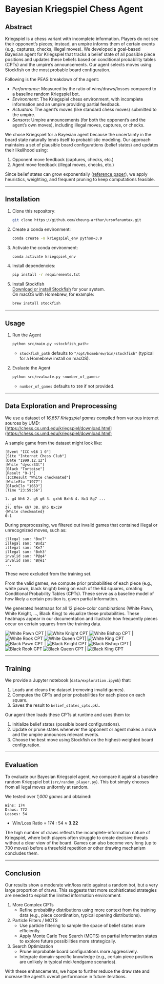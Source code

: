 # Bayesian Kriegspiel Chess Agent

## Abstract
Kriegspiel is a chess variant with incomplete information. Players do not see their opponent’s pieces; instead, an umpire informs them of certain events (e.g., captures, checks, illegal moves). We developed a goal-based Bayesian agent for Kriegspiel that tracks a belief state of all possible piece positions and updates these beliefs based on conditional probability tables (CPTs) and the umpire’s announcements. Our agent selects moves using Stockfish on the most probable board configuration.

Following is the PEAS breakdown of the agent:
- _Performance_: Measured by the ratio of wins/draws/losses compared to a baseline random Kriegspiel bot.  
- _Environment_: The Kriegspiel chess environment, with incomplete information and an umpire providing partial feedback.  
- _Actuators_: The agent’s moves (like standard chess moves) submitted to the umpire.  
- _Sensors_: Umpire announcements (for both the opponent’s and the agent’s own moves), including illegal moves, captures, or checks.

We chose Kriegspiel for a Bayesian agent because the uncertainty in the board state naturally lends itself to probabilistic modeling. Our approach maintains a set of plausible board configurations (belief states) and updates their likelihood using:
1. Opponent move feedback (captures, checks, etc.)
2. Agent move feedback (illegal moves, checks, etc.)

Since belief states can grow exponentially ([reference paper](https://cdn.aaai.org/Symposia/Spring/2007/SS-07-02/SS07-02-003.pdf)), we apply heuristics, weighting, and frequent pruning to keep computations feasible.

---

## Installation
1. Clone this repository:
   ```bash
   git clone https://github.com/cheung-arthur/ursofanumtax.git
   ```
2. Create a conda environment:
   ```bash
   conda create -n kriegspiel_env python=3.9
   ```
3. Activate the conda environment:
   ```bash
   conda activate kriegspiel_env
   ```
4. Install dependencies:
   ```bash
   pip install -r requirements.txt
   ```
5. Install Stockfish  
   [Download or install Stockfish](https://stockfishchess.org/download/) for your system.  
   On macOS with Homebrew, for example:
   ```bash
   brew install stockfish
   ```
   
---

## Usage

1. Run the Agent  
   ```bash
   python src/main.py <stockfish_path>
   ```
   - `stockfish_path` defaults to `"/opt/homebrew/bin/stockfish"` (typical for a Homebrew install on macOS).

2. Evaluate the Agent  
   ```bash
   python src/evaluate.py <number_of_games>
   ```
   - `number_of_games` defaults to `100` if not provided.

---

## Data Exploration and Preprocessing
We use a dataset of _16,657 Kriegspiel games_ compiled from various internet sources by UMD:  
[https://chess.cs.umd.edu/kriegspiel/download.html](https://chess.cs.umd.edu/kriegspiel/download.html)

A sample game from the dataset might look like:

```
[Event "ICC w16 1 0"]
[Site "Internet Chess Club"]
[Date "1999.12.12"]
[White "dyscr33t"]
[Black "Tortoise"]
[Result "0-1"]
[ICCResult "White checkmated"]
[WhiteElo "1977"]
[BlackElo "1653"]
[Time "23:59:56"]

1. g4 Nh6 2. g5 g6 3. gxh6 Bxh6 4. Nc3 Bg7 ...
... 
37. Qf8+ Kh7 38. Bh5 Qxc2#
{White checkmated}
0-1
```

During preprocessing, we filtered out invalid games that contained illegal or unrecognized moves, such as:

```
illegal san: 'Bxe7'
illegal san: 'Bxd2'
illegal san: 'Ke7'
illegal san: 'Bxh3'
invalid san: 'P@g4'
invalid san: 'B@e1'
...
```

These were excluded from the training set.

From the valid games, we compute prior probabilities of each piece (e.g., white pawn, black knight) being on each of the 64 squares, creating Conditional Probability Tables (CPTs). These serve as a baseline model of how likely a certain position is, given partial information.

We generated heatmaps for all 12 piece-color combinations (White Pawn, White Knight, …, Black King) to visualize these probabilities. These heatmaps appear in our documentation and illustrate how frequently pieces occur on certain squares from the training data.

![White Pawn CPT](fig/white_pawn.png) | ![White Knight CPT](fig/white_knight.png)
![White Bishop CPT](fig/white_bishop.png) | ![White Rook CPT](fig/white_rook.png)
![White Queen CPT](fig/white_queen.png)| ![White King CPT](fig/white_king.png)
![Black Pawn CPT](fig/black_pawn.png) | ![Black Knight CPT](fig/black_knight.png)
![Black Bishop CPT](fig/black_bishop.png) | ![Black Rook CPT](fig/black_rook.png)
![Black Queen CPT](fig/black_queen.png) | ![Black King CPT](fig/black_king.png)

---

## Training
We provide a Jupyter notebook (`data/exploration.ipynb`) that:
1. Loads and cleans the dataset (removing invalid games).  
2. Computes the CPTs and prior probabilities for each piece on each square.  
3. Saves the result to `belief_states_cpts.pkl`.

Our agent then loads these CPTs at runtime and uses them to:
1. Initialize belief states (possible board configurations).  
2. Update or prune states whenever the opponent or agent makes a move and the umpire announces relevant events.  
3. Choose the best move using Stockfish on the highest-weighted board configuration.

---

## Evaluation
To evaluate our Bayesian Kriegspiel agent, we compare it against a baseline random Kriegspiel bot (`src/random_player.py`). This bot simply chooses from all legal moves uniformly at random.

We tested over _1,000 games_ and obtained:

```
Wins: 174
Draws: 772
Losses: 54
```

- Win/Loss Ratio = 174 : 54 ≈ **3.22**

The high number of draws reflects the incomplete-information nature of Kriegspiel, where both players often struggle to create decisive threats without a clear view of the board. Games can also become very long (up to 700 moves) before a threefold repetition or other drawing mechanism concludes them.

---

## Conclusion
Our results show a moderate win/loss ratio against a random bot, but a very large proportion of draws. This suggests that more sophisticated strategies are needed to exploit the limited information environment:

1. More Complex CPTs  
   - Refine probability distributions using more context from the training data (e.g., piece coordination, typical opening distributions).
2. Particle Filters / MCTS  
   - Use particle filtering to sample the space of belief states more efficiently.  
   - Apply Monte Carlo Tree Search (MCTS) on partial information states to explore future possibilities more strategically.
3. Search Optimization  
   - Prune improbable board configurations more aggressively.  
   - Integrate domain-specific knowledge (e.g., certain piece positions are unlikely in typical mid-/endgame scenarios).

With these enhancements, we hope to further reduce the draw rate and increase the agent’s overall performance in future iterations.